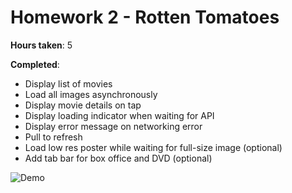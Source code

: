 # Homework 2 - Rotten Tomatoes

**Hours taken**: 5

**Completed**:
- Display list of movies
- Load all images asynchronously
- Display movie details on tap
- Display loading indicator when waiting for API
- Display error message on networking error
- Pull to refresh
- Load low res poster while waiting for full-size image (optional)
- Add tab bar for box office and DVD (optional)

![Demo](https://raw.githubusercontent.com/bpon/ios-hw2-tomato/master/demo.gif)
